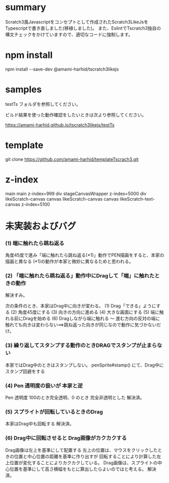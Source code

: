 # summary
Scratch3風Javascriptをコンセプトとして作成されたScratch3LikeJsをTypescriptで書き直しました(移植しました)。
また、EslintでTscratch3独自の構文チェックをかけていますので、適切なコードに強制します。

# npm install
npm install --save-dev @amami-harhid/tscratch3likejs

# samples

testTs フォルダを参照してください。

ビルド結果を使った動作確認をしたいときは次より参照してください。

https://amami-harhid.github.io/tscratch3likejs/testTs

# template 
git clone https://github.com/amami-harhid/templateTscrach3.git

# z-index
main main z-index=999
    div stageCanvasWrapper z-index=5000
        div likeScratch-canvas 
            canvas likeScratch-canvas
            canvas likeScratch-text-canvas z-index=5100
    <img z-index=5500>

# 未実装およびバグ
### (1) 端に触れたら跳ね返る
角度45度で進み「端に触れたら跳ね返る(*1)」動作でPEN描画をすると、本家の描画と異なる
(*1)の動作が本家と微妙に異なるためと思われる。

### (2) 「端に触れたら跳ね返る」動作中にDragして「端」に触れたときの動作
解決すみ。

次の条件のとき、本家はDrag中に向きが変わる。
(1) Drag「できる」ようにする
(2) 角度45度にする
(3) 向きの方向に進める
(4) 大きな画面にする
(5) 端に触れる前にDragを始める
(6) Dragしながら端に触れる
～ 進む方向の反対の端に触れても向きは変わらない==>跳ね返った向きが同じなので動作に気づかないだけ。

### (3) 繰り返してスタンプする動作のときDRAGでスタンプが止まらない
本家ではDrag中のときはスタンプしない。
penSprite#stamp() にて、Drag中にスタンプ回避をする

### (4) Pen 透明度の扱いが 本家と逆
Pen 透明度 100のとき完全透明、0 のとき 完全非透明とした
解決済。

### (5) スプライトが回転しているときのDrag
本家はDrag中も回転する
解決済。

### (6) Drag中に回転させると Drag画像がカクカクする
Drag画像は左上を基準にして配置する
左上の位置は、マウスをクリックしたときの位置と中心位置の距離を基準に作り出すが
回転することにより計算した左上位置が変化することによりカクカクしている。
Drag画像は、スプライトの中心位置を基準にして高さ横幅をもとに算出したらよいのではと考える。
解決済。